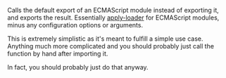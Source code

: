 Calls the default export of an ECMAScript module instead of exporting it, and exports the result. Essentially [apply-loader][apply-loader] for ECMAScript modules, minus any configuration options or arguments.

This is extremely simplistic as it's meant to fulfill a simple use case. Anything much more complicated and you should probably just call the function by hand after importing it.

In fact, you should probably just do that anyway.

[apply-loader]: https://www.npmjs.com/package/apply-loader
